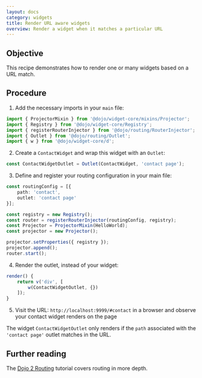 ```yaml
---
layout: docs
category: widgets
title: Render URL aware widgets
overview: Render a widget when it matches a particular URL
---
```


## Objective

This recipe demonstrates how to render one or many widgets based on a URL match.

## Procedure

1. Add the necessary imports in your `main` file:

```ts
import { ProjectorMixin } from '@dojo/widget-core/mixins/Projector';
import { Registry } from '@dojo/widget-core/Registry';
import { registerRouterInjector } from '@dojo/routing/RouterInjector';
import { Outlet } from '@dojo/routing/Outlet';
import { w } from '@dojo/widget-core/d';
```

2. Create a `ContactWidget` and wrap this widget with an `Outlet`:

```ts
const ContactWidgetOutlet = Outlet(ContactWidget, 'contact page');
```

3. Define and register your routing configuration in your main file:

```ts
const routingConfig = [{
    path: 'contact',
    outlet: 'contact page'
}];

const registry = new Registry();
const router = registerRouterInjector(routingConfig, registry);
const Projector = ProjectorMixin(HelloWorld);
const projector = new Projector();

projector.setProperties({ registry });
projector.append();
router.start();
```

4. Render the outlet, instead of your widget:

```ts
render() {
    return v('div', [
        w(ContactWidgetOutlet, {})
    ]);
}
```

5. Visit the URL: `http://localhost:9999/#contact` in a browser and observe your contact widget renders on the page

The widget `ContactWidgetOutlet` only renders if the `path` associated with the `'contact page'` outlet matches in the URL.

## Further reading

The [Dojo 2 Routing](https://dojo.io/tutorials/1030_routing/) tutorial covers routing in more depth.
